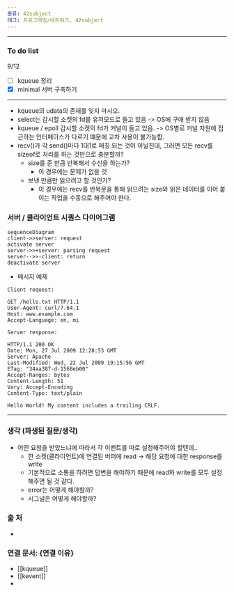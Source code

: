 ```yaml
---
종류: 42subject
태그: 프로그래밍/네트워크, 42subject
---
```

----
### To do list
9/12
- [ ] kqueue 정리
- [x] minimal 서버 구축하기

----
- kqueue의 udata의 존재를 잊지 마시오.
- select는 감시할 소켓의 fd를 유저모드로 들고 있음 -> OS에 구애 받지 않음
- kqueue / epoll 감시할 소켓의 fd가 커널이 들고 있음. -> OS별로 커널 자원에 접근하는 인터페이스가 다르기 떄문에 교차 사용이 불가능함.
- recv()가 각 send()마다 1대1로 매칭 되는 것이 아닐진데, 그러면 모든 recv를 sizeof로 처리를 하는 것만으로 충분할까?
	- size를 준 만큼 반복해서 수신을 하는가?
		- 이 경우에는 문제가 없을 것
	- 보낸 만큼만 읽으려고 할 것인가?
		- 이 경우에는 recv를 반복문을 통해 읽으려는 size와 읽은 데이터를 이어 붙이는 작업을 수동으로 해주어야 한다.
### 서버 / 클라이언트 시퀀스  다이어그램
```mermaid
sequenceDiagram
client->>server: request
activate server
server->>+server: parsing request
server-->>-client: return
deactivate server
```
- 메시지 예제
```
Client request:

GET /hello.txt HTTP/1.1
User-Agent: curl/7.64.1
Host: www.example.com
Accept-Language: en, mi

Server response:

HTTP/1.1 200 OK
Date: Mon, 27 Jul 2009 12:28:53 GMT
Server: Apache
Last-Modified: Wed, 22 Jul 2009 19:15:56 GMT
ETag: "34aa387-d-1568eb00"
Accept-Ranges: bytes
Content-Length: 51
Vary: Accept-Encoding
Content-Type: text/plain

Hello World! My content includes a trailing CRLF.
```
---

### 생각 (파생된 질문/생각)
- 어떤 요청을 받았느냐에 따라서 각 이벤트를 따로 설정해주어야 할텐데..
	- 한 소켓(클라이언트)에 연결된 버퍼에 read -> 해당 요청에 대한 response를 write
	- 기본적으로 소통을 하려면 답변을 해야하기 때문에 read와 write를 모두 설정해주면 될 것 같다.
	- error는 어떻게 해야할까?
	- 시그널은 어떻게 해야할까?
### 출 처
- 
### 연결 문서: {연결 이유}
- [[kqueue]]
- [[kevent]]
- 